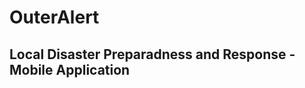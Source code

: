 # OuterAlert
Local Disaster Preparadness and Response - Mobile Application
--------------------------------------------------------------


